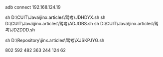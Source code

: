 adb connect 192.168.124.19

sh D:\\CUIT\\Java\\jinx.articles\\驾考\\JDHDYX.sh
sh D:\\CUIT\\Java\\jinx.articles\\驾考\\ADJOBS.sh
sh D:\\CUIT\\Java\\jinx.articles\\驾考\\JDZDDD.sh

sh D:\\Repository\\jinx.articles\\驾考\\XJSKPJYG.sh

802
592
482
363
244
124
62
